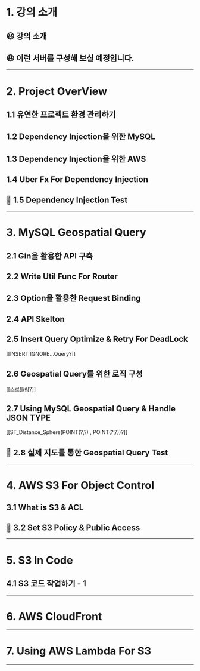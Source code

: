 # 1. 강의 소개
## 😆 강의 소개
## 😆 이런 서버를 구성해 보실 예정입니다.
****
# 2. Project OverView
## 1.1 유연한 프로젝트 환경 관리하기
## 1.2 Dependency Injection을 위한 MySQL
## 1.3 Dependency Injection을 위한 AWS
## 1.4 Uber Fx For Dependency Injection
## 👻 1.5 Dependency Injection Test

****
# 3. MySQL Geospatial Query
## 2.1 Gin을 활용한 API 구축
## 2.2 Write Util Func For Router
## 2.3 Option을 활용한 Request Binding
## 2.4 API Skelton
## 2.5 Insert Query Optimize &amp; Retry For DeadLock
[[INSERT IGNORE...Query?]]
## 2.6 Geospatial Query를 위한 로직 구성
[[스로틀링?]]
## 2.7 Using MySQL Geospatial Query &amp; Handle JSON TYPE
[[ST_Distance_Sphere(POINT(?,?) , POINT(?,?))?]]
## 👻 2.8 실제 지도를 통한 Geospatial Query Test
****
# 4. AWS S3 For Object Control
## 3.1 What is S3 &amp; ACL
## 👻 3.2 Set S3 Policy & Public Access
****
# 5. S3 In Code
## 4.1 S3 코드 작업하기 - 1
****
# 6. AWS CloudFront

****
# 7. Using AWS Lambda For S3

****